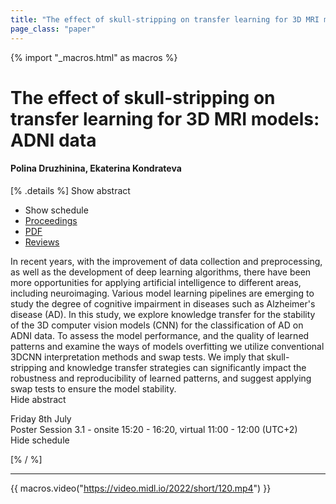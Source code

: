 ```yaml
---
title: "The effect of skull-stripping on transfer learning for 3D MRI models: ADNI data"
page_class: "paper"
---
```


{% import "_macros.html" as macros %}

# The effect of skull-stripping on transfer learning for 3D MRI models: ADNI data

#### Polina Druzhinina, Ekaterina Kondrateva

[% .details %]
<a class="toggle_visibility" data-selector=".abstract" data-level="3">Show abstract</a>
- <a class="toggle_visibility" data-selector=".schedule" data-level="3">Show schedule</a>
- <a href="">Proceedings</a>
- <a href="https://openreview.net/pdf?id=IS1yeyiAFZS">PDF</a>
- <a href="https://openreview.net/forum?id=IS1yeyiAFZS">Reviews</a>

<p>
    <span class="abstract">
        In recent years, with the improvement of data collection and preprocessing, as well as the development of deep learning algorithms, there have been more opportunities for applying artificial intelligence to different areas, including neuroimaging. Various model learning pipelines are emerging to study the degree of cognitive impairment in diseases such as Alzheimer's disease (AD). In this study, we explore knowledge transfer for the stability of the 3D computer vision models (CNN) for the classification of AD on ADNI data. To assess the model performance, and the quality of learned patterns and examine the ways of models overfitting we utilize conventional 3DCNN interpretation methods and swap tests. We imply that skull-stripping and knowledge transfer strategies can significantly impact the robustness and reproducibility of learned patterns, and suggest applying swap tests to ensure the model stability.
        <br>
        <span class="actions"><a class="toggle_visibility" data-level="2">Hide abstract</a></span>
    </span>
</p>

<p>
    <span class="schedule">
        Friday 8th July<br>Poster Session 3.1 - onsite 15:20 - 16:20, virtual 11:00 - 12:00 (UTC+2)
        <br>
        <span class="actions"><a class="toggle_visibility" data-level="2">Hide schedule</a></span>
    </span>
</p>

[% / %]


---
{{ macros.video("https://video.midl.io/2022/short/120.mp4") }}

